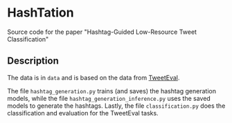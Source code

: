 # HashTation
Source code for the paper "Hashtag-Guided Low-Resource Tweet Classification"

## Description
The data is in `data` and is based on the data from [TweetEval](https://github.com/cardiffnlp/tweeteval).

The file `hashtag_generation.py` trains (and saves) the hashtag generation models, while the file `hashtag_generation_inference.py` uses the saved models to generate the hashtags. Lastly, the file `classification.py` does the classification and evaluation for the TweetEval tasks.
